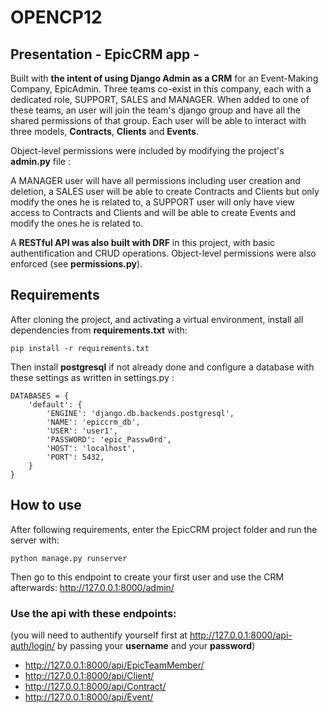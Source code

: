 # OPENCP12

## Presentation - EpicCRM app -

Built with **the intent of using Django Admin as a CRM** for an Event-Making Company,
EpicAdmin. Three teams co-exist in this company, each with a dedicated role, SUPPORT,
SALES and MANAGER. When added to one of these teams, an user will join the team's
django group and have all the shared permissions of that group.
Each user will be able to interact with three models, **Contracts**, **Clients** and **Events**.

Object-level permissions were included by modifying the project's **admin.py** file :

A MANAGER user will have all permissions including user creation and deletion, a SALES
user will be able to create Contracts and Clients but only modify the ones he is related to, a SUPPORT user will only have view access to Contracts and Clients and will
be able to create Events and modify the ones he is related to.

A **RESTful API was also built with DRF** in this project, with basic authentification and CRUD operations.
Object-level permissions were also enforced (see **permissions.py**).


## Requirements

After cloning the project, and activating a virtual environment, install all dependencies from **requirements.txt** with:
```
pip install -r requirements.txt
```

Then install **postgresql** if not already done and configure a database with these
settings as written in settings.py :
```
DATABASES = {
    'default': {
        'ENGINE': 'django.db.backends.postgresql',
        'NAME': 'epiccrm_db',
        'USER': 'user1',
        'PASSWORD': 'epic_Passw0rd',
        'HOST': 'localhost',
        'PORT': 5432,
    }
}
```

## How to use

After following requirements, enter the EpicCRM project folder and run the server with:
```
python manage.py runserver
```

Then go to this endpoint to create your first user and use the CRM afterwards:
http://127.0.0.1:8000/admin/

### Use the api with these endpoints:
(you will need to authentify yourself first at http://127.0.0.1:8000/api-auth/login/
by passing your **username** and your **password**)

* http://127.0.0.1:8000/api/EpicTeamMember/
* http://127.0.0.1:8000/api/Client/
* http://127.0.0.1:8000/api/Contract/
* http://127.0.0.1:8000/api/Event/



